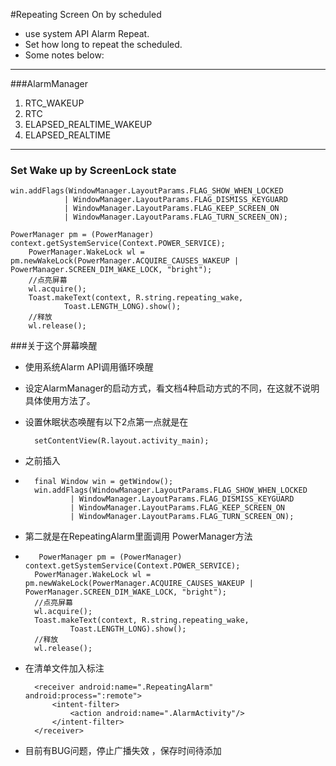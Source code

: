 #Repeating Screen On by scheduled
* use system API Alarm Repeat.
* Set how long to repeat the scheduled.
* Some notes below:

---------------------------

###AlarmManager 
1. RTC_WAKEUP
2. RTC
3. ELAPSED_REALTIME_WAKEUP
4. ELAPSED_REALTIME
 

----------------------------
### Set Wake up by ScreenLock state

	win.addFlags(WindowManager.LayoutParams.FLAG_SHOW_WHEN_LOCKED
                | WindowManager.LayoutParams.FLAG_DISMISS_KEYGUARD
                | WindowManager.LayoutParams.FLAG_KEEP_SCREEN_ON
                | WindowManager.LayoutParams.FLAG_TURN_SCREEN_ON);

	PowerManager pm = (PowerManager) context.getSystemService(Context.POWER_SERVICE);
        PowerManager.WakeLock wl = pm.newWakeLock(PowerManager.ACQUIRE_CAUSES_WAKEUP | PowerManager.SCREEN_DIM_WAKE_LOCK, "bright");
        //点亮屏幕
        wl.acquire();
        Toast.makeText(context, R.string.repeating_wake,
                Toast.LENGTH_LONG).show();
        //释放
        wl.release();



###关于这个屏幕唤醒

+ 使用系统Alarm API调用循环唤醒
+ 设定AlarmManager的启动方式，看文档4种启动方式的不同，在这就不说明具体使用方法了。
+ 设置休眠状态唤醒有以下2点第一点就是在

        setContentView(R.layout.activity_main);
+ 之前插入
+ 
        final Window win = getWindow();
        win.addFlags(WindowManager.LayoutParams.FLAG_SHOW_WHEN_LOCKED
                | WindowManager.LayoutParams.FLAG_DISMISS_KEYGUARD
                | WindowManager.LayoutParams.FLAG_KEEP_SCREEN_ON
                | WindowManager.LayoutParams.FLAG_TURN_SCREEN_ON);
+ 第二就是在RepeatingAlarm里面调用 PowerManager方法
+ 
		 PowerManager pm = (PowerManager) context.getSystemService(Context.POWER_SERVICE);
        PowerManager.WakeLock wl = pm.newWakeLock(PowerManager.ACQUIRE_CAUSES_WAKEUP | PowerManager.SCREEN_DIM_WAKE_LOCK, "bright");
        //点亮屏幕
        wl.acquire();
        Toast.makeText(context, R.string.repeating_wake,
                Toast.LENGTH_LONG).show();
        //释放
        wl.release();
+ 在清单文件加入标注

	
		<receiver android:name=".RepeatingAlarm" android:process=":remote">
            <intent-filter>
                <action android:name=".AlarmActivity"/>
            </intent-filter>
        </receiver>
+ 目前有BUG问题，停止广播失效 ，保存时间待添加
